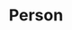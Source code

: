 ---
title: Person
permalink: /Person
type: Class
subclass-of: https://schema.org/Person
subclass-chain:
  - https://schema.org/Thing
class-comment: A person (alive, dead, undead, or fictional).
properties: 
  - 
    property: /adventurerRank
    rangeIncludes: 
      - /GuildRank
    comment: The adventurer guild rank level of the person.
  - 
    property: /species
    rangeIncludes: 
      - https://schema.org/Text
    comment: The species of the person, e.g. Ailuranthrope.
super-properties:
  - 
    class: https://schema.org/Person
    properties:
      - 
        property: https://schema.org/gender
        rangeIncludes: 
          - https://schema.org/GenderType
          - https://schema.org/Text
        comment: Gender of the person.
      - 
        property: https://schema.org/height
        rangeIncludes: 
          - https://schema.org/Distance
          - https://schema.org/QuantitativeValue
        comment: The height of the person.
      - 
        property: https://schema.org/homeLocation
        rangeIncludes: 
          - https://schema.org/Place
        comment: A contact location for the person's residence.
      - 
        property: https://schema.org/jobTitle
        rangeIncludes: 
          - https://schema.org/DefinedTerm
          - https://schema.org/Text
        comment: The job title of the person.
  - 
    class: https://schema.org/Thing
    properties: 
      -
        property: https://schema.org/description
        rangeIncludes: 
          - https://schema.org/Text
        comment: A description of the person.
      - 
        property: https://schema.org/url
        rangeIncludes: 
          - https://schema.org/URL
        comment: URL of the person.
---